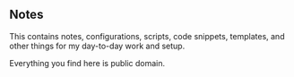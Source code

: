 ## Notes

This contains notes, configurations, scripts, code snippets, templates, and other things for my day-to-day work and setup.

Everything you find here is public domain.
